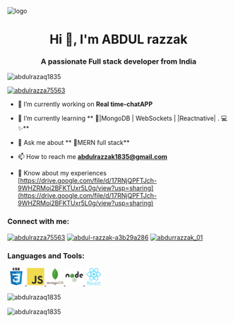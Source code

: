 
![logo]("https://github.com/user-attachments/assets/ef9c2d65-206d-404c-b4a7-5d3418dadfcc")
<h1 align="center">Hi 👋, I'm ABDUL razzak</h1>
<h3 align="center">A passionate Full stack developer from India</h3>


<p align="left"> <img src="https://komarev.com/ghpvc/?username=abdulrazaq1835&label=Profile%20views&color=0e75b6&style=flat" alt="abdulrazaq1835" /> </p>

<p align="left"> <a href="https://twitter.com/abdulrazza75563" target="blank"><img src="https://img.shields.io/twitter/follow/abdulrazza75563?logo=twitter&style=for-the-badge" alt="abdulrazza75563" /></a> </p>

- 🔭 I’m currently working on **Real time-chatAPP**

- 🌱 I’m currently learning ** 🚀|MongoDB | WebSockets | |Reactnative| . 💻✨**

- 💬 Ask me about **  🚀MERN full stack**

- 📫 How to reach me **abdulrazzak1835@gmail.com**

- 📄 Know about my experiences [https://drive.google.com/file/d/17RNjQPFTJch-9WHZRMoi2BFKTUxr5L0g/view?usp=sharing](https://drive.google.com/file/d/17RNjQPFTJch-9WHZRMoi2BFKTUxr5L0g/view?usp=sharing)

<h3 align="left">Connect with me:</h3>
<p align="left">
<a href="https://twitter.com/abdulrazza75563" target="blank"><img align="center" src="https://raw.githubusercontent.com/rahuldkjain/github-profile-readme-generator/master/src/images/icons/Social/twitter.svg" alt="abdulrazza75563" height="30" width="40" /></a>
<a href="https://linkedin.com/in/abdul-razzak-a3b29a286" target="blank"><img align="center" src="https://raw.githubusercontent.com/rahuldkjain/github-profile-readme-generator/master/src/images/icons/Social/linked-in-alt.svg" alt="abdul-razzak-a3b29a286" height="30" width="40" /></a>
<a href="https://instagram.com/abdurrazzak_01" target="blank"><img align="center" src="https://raw.githubusercontent.com/rahuldkjain/github-profile-readme-generator/master/src/images/icons/Social/instagram.svg" alt="abdurrazzak_01" height="30" width="40" /></a>
</p>

<h3 align="left">Languages and Tools:</h3>
<p align="left"> <a href="https://www.w3schools.com/css/" target="_blank" rel="noreferrer"> <img src="https://raw.githubusercontent.com/devicons/devicon/master/icons/css3/css3-original-wordmark.svg" alt="css3" width="40" height="40"/> </a> <a href="https://developer.mozilla.org/en-US/docs/Web/JavaScript" target="_blank" rel="noreferrer"> <img src="https://raw.githubusercontent.com/devicons/devicon/master/icons/javascript/javascript-original.svg" alt="javascript" width="40" height="40"/> </a> <a href="https://www.mongodb.com/" target="_blank" rel="noreferrer"> <img src="https://raw.githubusercontent.com/devicons/devicon/master/icons/mongodb/mongodb-original-wordmark.svg" alt="mongodb" width="40" height="40"/> </a> <a href="https://nodejs.org" target="_blank" rel="noreferrer"> <img src="https://raw.githubusercontent.com/devicons/devicon/master/icons/nodejs/nodejs-original-wordmark.svg" alt="nodejs" width="40" height="40"/> </a> <a href="https://reactjs.org/" target="_blank" rel="noreferrer"> <img src="https://raw.githubusercontent.com/devicons/devicon/master/icons/react/react-original-wordmark.svg" alt="react" width="40" height="40"/> </a> </p>

<p><img align="center" src="https://github-readme-stats.vercel.app/api/top-langs?username=abdulrazaq1835&show_icons=true&locale=en&layout=compact" alt="abdulrazaq1835" /></p>

<p><img align="center" src="https://github-readme-streak-stats.herokuapp.com/?user=abdulrazaq1835&" alt="abdulrazaq1835" /></p>
